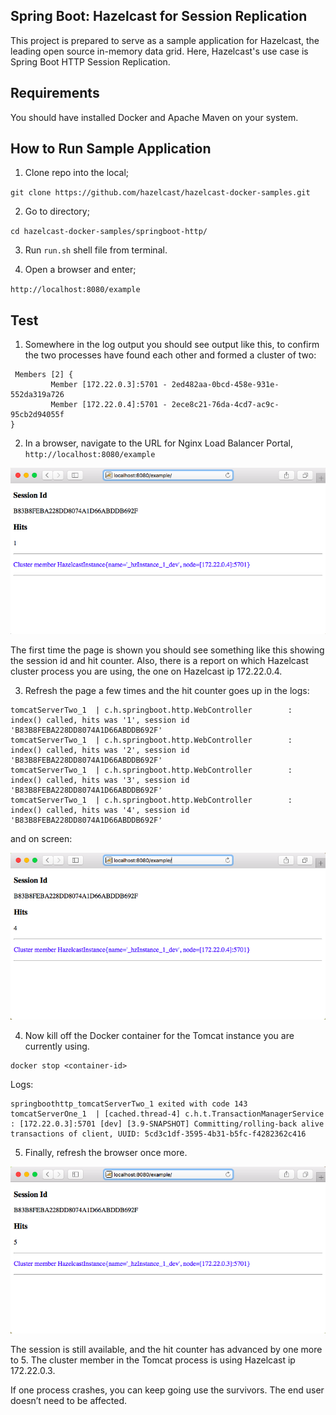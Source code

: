 <h2>Spring Boot: Hazelcast for Session Replication</h2>

[Test1]: src/site/markdown/images/Test1.png "Image Test1.png"
[Test2]: src/site/markdown/images/Test2.png "Image Test2.png"
[Test3]: src/site/markdown/images/Test3.png "Image Test3.png"

This project is prepared to serve as a sample application for Hazelcast, the leading open source in-memory data grid. Here, Hazelcast's use case is Spring Boot HTTP Session Replication.

<h2>Requirements</h2>

You should have installed Docker and Apache Maven on your system.

<h2>How to Run Sample Application</h2>

1. Clone repo into the local;
 
`git clone https://github.com/hazelcast/hazelcast-docker-samples.git`
 
2. Go to directory;

`cd hazelcast-docker-samples/springboot-http/`

3. Run `run.sh` shell file from terminal.

4. Open a browser and enter;
 
`http://localhost:8080/example`


<h2>Test</h2>

1. Somewhere in the log output you should see output like this, to confirm the two processes have found each other and formed a cluster of two:

```
 Members [2] {
         Member [172.22.0.3]:5701 - 2ed482aa-0bcd-458e-931e-552da319a726
         Member [172.22.0.4]:5701 - 2ece8c21-76da-4cd7-ac9c-95cb2d94055f
}
```

2. In a browser, navigate to the URL for Nginx Load Balancer Portal, `http://localhost:8080/example`

![Image of a web page showing a hit counter of 1][Test1] 

The first time the page is shown you should see something like this showing the session id and hit counter. Also, there is a report on which Hazelcast cluster process you are using, the one on Hazelcast ip 172.22.0.4.


3. Refresh the page a few times and the hit counter goes up in the logs:

```
tomcatServerTwo_1  | c.h.springboot.http.WebController        : index() called, hits was '1', session id 'B83B8FEBA228DD8074A1D66ABDDB692F'
tomcatServerTwo_1  | c.h.springboot.http.WebController        : index() called, hits was '2', session id 'B83B8FEBA228DD8074A1D66ABDDB692F'
tomcatServerTwo_1  | c.h.springboot.http.WebController        : index() called, hits was '3', session id 'B83B8FEBA228DD8074A1D66ABDDB692F'
tomcatServerTwo_1  | c.h.springboot.http.WebController        : index() called, hits was '4', session id 'B83B8FEBA228DD8074A1D66ABDDB692F'
```

and on screen:

![Image of a web page showing a hit counter of 4][Test2] 


4. Now kill off the Docker container for the Tomcat instance you are currently using.


```
docker stop <container-id>
```

Logs:


```
springboothttp_tomcatServerTwo_1 exited with code 143
tomcatServerOne_1  | [cached.thread-4] c.h.t.TransactionManagerService          : [172.22.0.3]:5701 [dev] [3.9-SNAPSHOT] Committing/rolling-back alive transactions of client, UUID: 5cd3c1df-3595-4b31-b5fc-f4282362c416
```

5. Finally, refresh the browser once more.

![Image of a web page showing a hit counter of 5][Test3] 

The session is still available, and the hit counter has advanced by one more to 5. The cluster member in the Tomcat process is using Hazelcast ip 172.22.0.3.

If one process crashes, you can keep going use the survivors. The end user doesn’t need to be affected.



